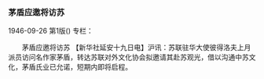 ### 茅盾应邀将访苏

1946-09-26
第1版()
专栏：

　　茅盾应邀将访苏
    【新华社延安十九日电】沪讯：苏联驻华大使彼得洛夫上月派员访问名作家茅盾，转达苏联对外文化协会拟邀请其赴苏观光，借以沟通中苏文化，茅盾氏业已允诺，短期内即将启程。
